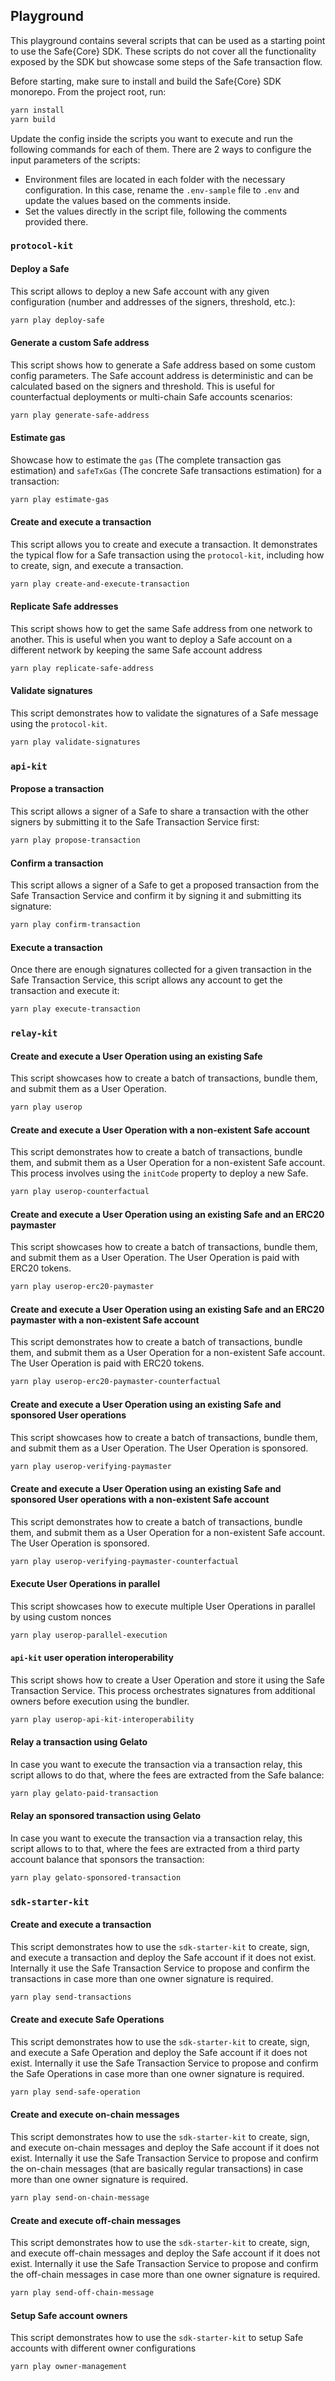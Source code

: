 ## Playground

This playground contains several scripts that can be used as a starting point to use the Safe{Core} SDK. These scripts do not cover all the functionality exposed by the SDK but showcase some steps of the Safe transaction flow.

Before starting, make sure to install and build the Safe{Core} SDK monorepo. From the project root, run:

```bash
yarn install
yarn build
```

Update the config inside the scripts you want to execute and run the following commands for each of them. There are 2 ways to configure the input parameters of the scripts:

- Environment files are located in each folder with the necessary configuration. In this case, rename the `.env-sample` file to `.env` and update the values based on the comments inside.
- Set the values directly in the script file, following the comments provided there.

### `protocol-kit`

#### Deploy a Safe

This script allows to deploy a new Safe account with any given configuration (number and addresses of the signers, threshold, etc.):

```bash
yarn play deploy-safe
```

#### Generate a custom Safe address

This script shows how to generate a Safe address based on some custom config parameters. The Safe account address is deterministic and can be calculated based on the signers and threshold. This is useful for counterfactual deployments or multi-chain Safe accounts scenarios:

```bash
yarn play generate-safe-address
```

#### Estimate gas

Showcase how to estimate the `gas` (The complete transaction gas estimation) and `safeTxGas` (The concrete Safe transactions estimation) for a transaction:

```bash
yarn play estimate-gas
```

#### Create and execute a transaction

This script allows you to create and execute a transaction. It demonstrates the typical flow for a Safe transaction using the `protocol-kit`, including how to create, sign, and execute a transaction.

```bash
yarn play create-and-execute-transaction
```

#### Replicate Safe addresses

This script shows how to get the same Safe address from one network to another. This is useful when you want to deploy a Safe account on a different network by keeping the same Safe account address

```bash
yarn play replicate-safe-address
```

#### Validate signatures

This script demonstrates how to validate the signatures of a Safe message using the `protocol-kit`.

```bash
yarn play validate-signatures
```

### `api-kit`

#### Propose a transaction

This script allows a signer of a Safe to share a transaction with the other signers by submitting it to the Safe Transaction Service first:

```bash
yarn play propose-transaction
```

#### Confirm a transaction

This script allows a signer of a Safe to get a proposed transaction from the Safe Transaction Service and confirm it by signing it and submitting its signature:

```bash
yarn play confirm-transaction
```

#### Execute a transaction

Once there are enough signatures collected for a given transaction in the Safe Transaction Service, this script allows any account to get the transaction and execute it:

```bash
yarn play execute-transaction
```

### `relay-kit`

#### Create and execute a User Operation using an existing Safe

This script showcases how to create a batch of transactions, bundle them, and submit them as a User Operation.

```bash
yarn play userop
```

#### Create and execute a User Operation with a non-existent Safe account

This script demonstrates how to create a batch of transactions, bundle them, and submit them as a User Operation for a non-existent Safe account. This process involves using the `initCode` property to deploy a new Safe.

```bash
yarn play userop-counterfactual
```

#### Create and execute a User Operation using an existing Safe and an ERC20 paymaster

This script showcases how to create a batch of transactions, bundle them, and submit them as a User Operation. The User Operation is paid with ERC20 tokens.

```bash
yarn play userop-erc20-paymaster
```

#### Create and execute a User Operation using an existing Safe and an ERC20 paymaster with a non-existent Safe account

This script demonstrates how to create a batch of transactions, bundle them, and submit them as a User Operation for a non-existent Safe account. The User Operation is paid with ERC20 tokens.

```bash
yarn play userop-erc20-paymaster-counterfactual
```

#### Create and execute a User Operation using an existing Safe and sponsored User operations

This script showcases how to create a batch of transactions, bundle them, and submit them as a User Operation. The User Operation is sponsored.

```bash
yarn play userop-verifying-paymaster
```

#### Create and execute a User Operation using an existing Safe and sponsored User operations with a non-existent Safe account

This script demonstrates how to create a batch of transactions, bundle them, and submit them as a User Operation for a non-existent Safe account. The User Operation is sponsored.

```bash
yarn play userop-verifying-paymaster-counterfactual
```

#### Execute User Operations in parallel

This script showcases how to execute multiple User Operations in parallel by using custom nonces

```bash
yarn play userop-parallel-execution
```

#### `api-kit` user operation interoperability

This script shows how to create a User Operation and store it using the Safe Transaction Service. This process orchestrates signatures from additional owners before execution using the bundler.

```bash
yarn play userop-api-kit-interoperability
```

#### Relay a transaction using Gelato

In case you want to execute the transaction via a transaction relay, this script allows to do that, where the fees are extracted from the Safe balance:

```bash
yarn play gelato-paid-transaction
```

#### Relay an sponsored transaction using Gelato

In case you want to execute the transaction via a transaction relay, this script allows to to that, where the fees are extracted from a third party account balance that sponsors the transaction:

```bash
yarn play gelato-sponsored-transaction
```

### `sdk-starter-kit`

#### Create and execute a transaction

This script demonstrates how to use the `sdk-starter-kit` to create, sign, and execute a transaction and deploy the Safe account if it does not exist. Internally it use the Safe Transaction Service to propose and confirm the transactions in case more than one owner signature is required.

```bash
yarn play send-transactions
```

#### Create and execute Safe Operations

This script demonstrates how to use the `sdk-starter-kit` to create, sign, and execute a Safe Operation and deploy the Safe account if it does not exist. Internally it use the Safe Transaction Service to propose and confirm the Safe Operations in case more than one owner signature is required.

```bash
yarn play send-safe-operation
```

#### Create and execute on-chain messages

This script demonstrates how to use the `sdk-starter-kit` to create, sign, and execute on-chain messages and deploy the Safe account if it does not exist. Internally it use the Safe Transaction Service to propose and confirm the on-chain messages (that are basically regular transactions) in case more than one owner signature is required.

```bash
yarn play send-on-chain-message
```

#### Create and execute off-chain messages

This script demonstrates how to use the `sdk-starter-kit` to create, sign, and execute off-chain messages and deploy the Safe account if it does not exist. Internally it use the Safe Transaction Service to propose and confirm the off-chain messages in case more than one owner signature is required.

```bash
yarn play send-off-chain-message
```

#### Setup Safe account owners

This script demonstrates how to use the `sdk-starter-kit` to setup Safe accounts with different owner configurations

```bash
yarn play owner-management
```
